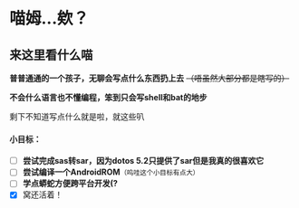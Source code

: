 <style>
h2 { 
    border-bottom: none
}
</style>

# 喵姆...欸？

## 来这里看什么喵


**普普通通的一个孩子，无聊会写点什么东西扔上去** ~~（唔虽然大部分都是瞎写的）~~

**不会什么语言也不懂编程，笨到只会写shell和bat的地步**

剩下不知道写点什么就是啦，就这些叭

#### 小目标：

- [ ] **尝试完成sas转sar，因为dotos 5.2只提供了sar但是我真的很喜欢它**
- [ ] **尝试编译一个AndroidROM**<small>（呜哇这个小目标有点大）</small>
- [ ] **学点蟒蛇方便跨平台开发(?**
- [x] 窝还活着！
